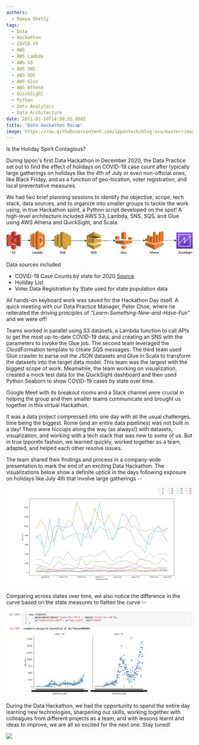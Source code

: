 ```yaml
---
authors:
  - Ramya Shetty
tags:
  - Data
  - Hackathon
  - COVID 19
  - AWS
  - AWS Lambda
  - AWS S3
  - AWS SNS
  - AWS SQS
  - AWS Glue
  - AWS Athena
  - QuickSight
  - Python
  - Data Analytics
  - Data Architecture
date: 2021-02-10T14:50:55.000Z
title: 'Data Hackathon Recap'
image: https://raw.githubusercontent.com/ippontech/blog-usa/master/images/2021/02/hackathon_header.png
---
```

Is the Holiday Spirit Contagious?

During Ippon's first Data Hackathon in December 2020, the Data Practice set out to find the effect of holidays on COVID-19 case count after typically large gatherings on holidays like the 4th of July or even non-official ones, like Black Friday, and as a function of geo-location, voter registration, and local preventative measures.

We had two brief planning sessions to identify the objective, scope, tech stack, data sources, and to organize into smaller groups to tackle the work using, in true Hackathon spirit, a Python script developed on the spot! A high-level architecture included AWS S3, Lambda, SNS, SQS, and Glue using AWS Athena and QuickSight, and Scala.

![High Level Architecture](https://raw.githubusercontent.com/ippontech/blog-usa/master/images/2021/02/hackathon_high_level_arch.png)

Data sources included
- COVID-19 Case Counts by state for 2020 [Source](https://data.cdc.gov/Case-Surveillance/United-States-COVID-19-Cases-and-Deaths-by-State-o/9mfq-cb36)
- Holiday List
- Voter Data Registration by State used for state population data

All hands-on keyboard work was saved for the Hackathon Day itself. A quick meeting with our Data Practice Manager, Peter Choe, where he reiterated the driving principles of *"Learn-Something-New-and-Have-Fun"* and we were off! 

Teams worked in parallel using S3 datasets, a Lambda function to call APIs to get the most up-to-date COVID-19 data,  and creating an SNS with the parameters to invoke the Glue job. The second team leveraged the CloudFormation template to create SQS messages. The third team used Glue crawler to parse out the JSON datasets and Glue in Scala to transform the datasets into the target data model. This team was the largest with the biggest scope of work. Meanwhile, the team working on visualization, created a mock test data for the QuickSight dashboard and then used Python Seaborn to show COVID-19 cases by state over time. 

Google Meet with its breakout rooms and a Slack channel were crucial in helping the group and then smaller teams communicate and brought us together in this virtual Hackathon.

It was a data project compressed into one day with all the usual challenges, time being the biggest. Rome (and an entire data pipelines) was not built in a day! There were hiccups along the way (as always!) with datasets, visualization, and working with a tech stack that was new to some of us. But in true Ipponite fashion, we learned quickly, worked together as a team, adapted, and helped each other resolve issues.

The team shared their findings and process in a company-wide presentation to mark the end of an exciting Data Hackathon. The visualizations below show a definite uptick in the days following exposure on holidays like July 4th that involve large gatherings --

![New Covid-19 Case Count Post July 4th](https://raw.githubusercontent.com/ippontech/blog-usa/master/images/2021/02/hackathon_covid_cases_by_state.png)

Comparing across states over time, we also notice the difference in the curve based on the state measures to flatten the curve --

![Two State Comparison](https://raw.githubusercontent.com/ippontech/blog-usa/master/images/2021/02/hackathon_covid_cases_state_comparison.png)

During the Data Hackathon, we had the opportunity to spend the entire day learning new technologies, sharpening our skills, working together with colleagues from different projects as a team, and with lessons learnt and ideas to improve, we are all so excited for the next one. Stay tuned!

![](https://raw.githubusercontent.com/ippontech/blog-usa/master/images/2021/02/hackathon_data_practice_group_pic.jpeg)

